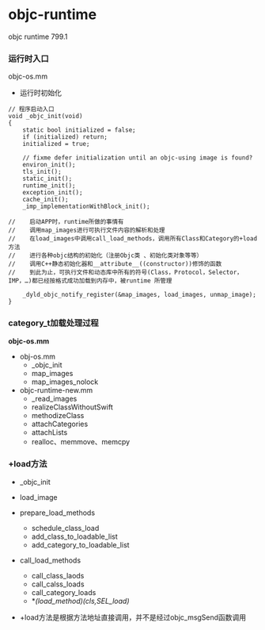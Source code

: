 # objc-runtime
objc runtime 799.1

### 运行时入口
objc-os.mm
* 运行时初始化
  
```objc
// 程序启动入口
void _objc_init(void)
{
    static bool initialized = false;
    if (initialized) return;
    initialized = true;
    
    // fixme defer initialization until an objc-using image is found?
    environ_init();
    tls_init();
    static_init();
    runtime_init();
    exception_init();
    cache_init();
    _imp_implementationWithBlock_init();

//    启动APP时，runtime所做的事情有
//    调用map_images进行可执行文件内容的解析和处理
//    在load_images中调用call_load_methods，调用所有Class和Category的+load方法
//    进行各种objc结构的初始化（注册Objc类 、初始化类对象等等）
//    调用C++静态初始化器和__attribute__((constructor))修饰的函数
//    到此为止，可执行文件和动态库中所有的符号(Class，Protocol，Selector，IMP，…)都已经按格式成功加载到内存中，被runtime 所管理
    
    _dyld_objc_notify_register(&map_images, load_images, unmap_image);
}
```

### category_t加载处理过程
**objc-os.mm**

* obj-os.mm
    * _objc_init
    * map_images
    * map_images_nolock 
* objc-runtime-new.mm
    * _read_images
    * realizeClassWithoutSwift
    * methodizeClass
    * attachCategories
    * attachLists
    * realloc、memmove、memcpy

### +load方法
* _objc_init
* load_image
* prepare_load_methods
    * schedule_class_load
    * add_class_to_loadable_list
    * add_category_to_loadable_list
* call_load_methods  
    * call_class_laods
    * call_calss_loads
    * call_category_loads
    * **(*load_method)(cls,SEL_load)**
    
* +load方法是根据方法地址直接调用，并不是经过objc_msgSend函数调用 




